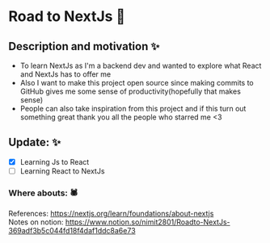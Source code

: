 # Road to NextJs :rocket:

## Description and motivation :sparkles:

- To learn NextJs as I'm a backend dev and wanted to explore what React and NextJs has to offer me
- Also I want to make this project open source since making commits to GitHub gives me some sense of productivity(hopefully that makes sense)
- People can also take inspiration from this project and if this turn out something great thank you all the people who starred me <3

## Update: :sparkles:

- [x] Learning Js to React
- [ ] Learning React to NextJs

### Where abouts: :spider:

References: https://nextjs.org/learn/foundations/about-nextjs
<br />
Notes on notion: https://www.notion.so/nimit2801/Roadto-NextJs-369adf3b5c044fd18f4daf1ddc8a6e73
